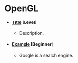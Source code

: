 # OpenGL

- #### [Title](Link) [Level]
    - Description.


- #### [Example](https://www.google.com/) [Beginner]
    - Google is a search engine.
